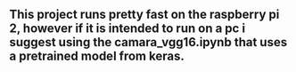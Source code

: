 ## This project runs pretty fast on the raspberry pi 2, however if it is intended to run on a pc i suggest using the camara_vgg16.ipynb that uses a pretrained model from keras.
